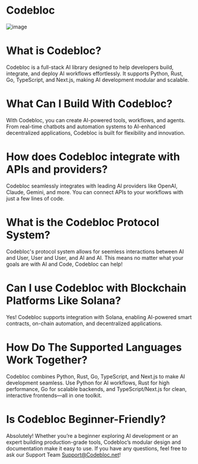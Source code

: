 # Codebloc
![image](https://github.com/user-attachments/assets/4e152799-e1fa-49c6-a1ac-039614712dac)

# What is Codebloc?
Codebloc is a full-stack AI library designed to help developers build, integrate, and deploy AI workflows effortlessly. It supports Python, Rust, Go, TypeScript, and Next.js, making AI development modular and scalable.

# What Can I Build With Codebloc?
With Codebloc, you can create AI-powered tools, workflows, and agents. From real-time chatbots and automation systems to AI-enhanced decentralized applications, Codebloc is built for flexibility and innovation.

# How does Codebloc integrate with APIs and providers?
Codebloc seamlessly integrates with leading AI providers like OpenAI, Claude, Gemini, and more. You can connect APIs to your workflows with just a few lines of code.

# What is the Codebloc Protocol System?
Codebloc's protocol system allows for seemless interactions between AI and User, User and User, and AI and AI. This means no matter what your goals are with AI and Code, Codebloc can help!

# Can I use Codebloc with Blockchain Platforms Like Solana?
Yes! Codebloc supports integration with Solana, enabling AI-powered smart contracts, on-chain automation, and decentralized applications.

# How Do The Supported Languages Work Together?
Codebloc combines Python, Rust, Go, TypeScript, and Next.js to make AI development seamless. Use Python for AI workflows, Rust for high performance, Go for scalable backends, and TypeScript/Next.js for clean, interactive frontends—all in one toolkit.

# Is Codebloc Beginner-Friendly?
Absolutely! Whether you’re a beginner exploring AI development or an expert building production-grade tools, Codebloc’s modular design and documentation make it easy to use.
If you have any questions, feel free to ask our Support Team Support@Codebloc.net!
